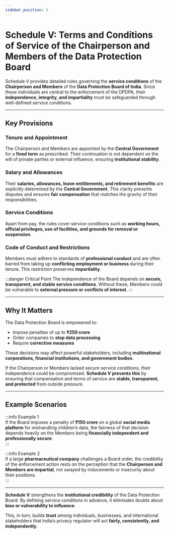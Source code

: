 ```yaml
---
sidebar_position: 5
---
```


# Schedule V: Terms and Conditions of Service of the Chairperson and Members of the Data Protection Board

Schedule V provides detailed rules governing the **service conditions** of the **Chairperson and Members** of the **Data Protection Board of India**. Since these individuals are central to the enforcement of the DPDPA, their **independence, integrity, and impartiality** must be safeguarded through well-defined service conditions.

---

## Key Provisions

### Tenure and Appointment
The Chairperson and Members are appointed by the **Central Government** for a **fixed term** as prescribed. Their continuation is not dependent on the will of private parties or external influence, ensuring **institutional stability**.

### Salary and Allowances
Their **salaries, allowances, leave entitlements, and retirement benefits** are explicitly determined by the **Central Government**. This clarity prevents disputes and ensures **fair compensation** that matches the gravity of their responsibilities.

### Service Conditions
Apart from pay, the rules cover service conditions such as **working hours, official privileges, use of facilities, and grounds for removal or suspension**.

### Code of Conduct and Restrictions
Members must adhere to standards of **professional conduct** and are often barred from taking up **conflicting employment or business** during their tenure. This restriction preserves **impartiality**.

:::danger Critical Point
The independence of the Board depends on **secure, transparent, and stable service conditions**. Without these, Members could be vulnerable to **external pressure or conflicts of interest**.
:::

---

## Why It Matters

The Data Protection Board is empowered to:  
- Impose penalties of up to **₹250 crore**  
- Order companies to **stop data processing**  
- Require **corrective measures**  

These decisions may affect powerful stakeholders, including **multinational corporations, financial institutions, and government bodies**.  

If the Chairperson or Members lacked secure service conditions, their independence could be compromised. **Schedule V prevents this** by ensuring that compensation and terms of service are **stable, transparent, and protected** from outside pressure.

---

## Example Scenarios

:::info Example 1  
If the Board imposes a penalty of **₹150 crore** on a global **social media platform** for mishandling children’s data, the fairness of that decision depends heavily on the Members being **financially independent and professionally secure**.  
:::

:::info Example 2  
If a large **pharmaceutical company** challenges a Board order, the credibility of the enforcement action rests on the perception that the **Chairperson and Members are impartial**, not swayed by inducements or insecurity about their positions.  
:::

---

**Schedule V** strengthens the **institutional credibility** of the Data Protection Board. By defining service conditions in advance, it eliminates doubts about **bias or vulnerability to influence**.  

This, in turn, builds **trust** among individuals, businesses, and international stakeholders that India’s privacy regulator will act **fairly, consistently, and independently**.

